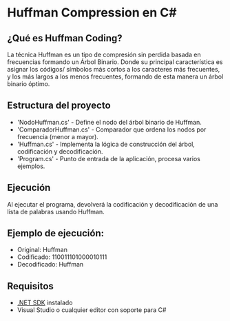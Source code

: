 # Huffman Compression en C#
## ¿Qué es Huffman Coding?
La técnica Huffman es un tipo de compresión sin perdida basada en frecuencias formando un Árbol Binario. Donde su principal característica es asignar los códigos/ símbolos más cortos a los caracteres más frecuentes, y los más largos a los menos frecuentes, formando de esta manera un árbol binario óptimo.
## Estructura del proyecto
- 'NodoHuffman.cs' - Define el nodo del árbol binario de Huffman.
- 'ComparadorHuffman.cs' - Comparador que ordena los nodos por frecuencia (menor a mayor).
- 'Huffman.cs' - Implementa la lógica de construcción del árbol, codificación y decodificación.
- 'Program.cs' - Punto de entrada de la aplicación, procesa varios ejemplos.
## Ejecución
Al ejecutar el programa, devolverá la codificación y decodificación de una lista de palabras usando Huffman.
## Ejemplo de ejecución:
- Original: Huffman
- Codificado: 110011101000010111
- Decodificado: Huffman
## Requisitos
- [.NET SDK](http://dotnet.microsoft.com/) instalado
- Visual Studio o cualquier editor con soporte para C#
